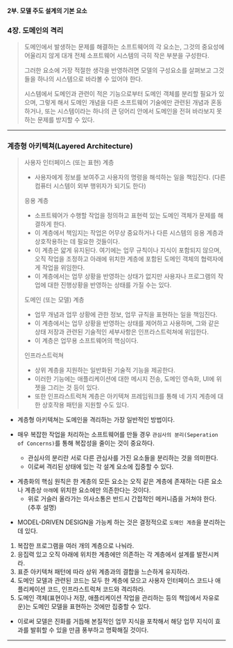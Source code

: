 #### 2부. 모델 주도 설계의 기본 요소

### 4장. 도메인의 격리
> 도메인에서 발생하는 문제를 해결하는 소프트웨어의 각 요소는, 그것의 중요성에 어울리지 않게 대개 전체 소프트웨어 시스템의 극히 작은 부분을 구성한다.
> 
> 그러한 요소에 가장 적절한 생각을 반영하려면 모델의 구성요소를 살펴보고 그것들을 하나의 시스템으로 바라볼 수 있어야 한다.
> 
> 시스템에서 도메인과 관련이 적은 기능으로부터 도메인 객체를 분리할 필요가 있으며, 
> 그렇게 해서 도메인 개념을 다른 소프트웨어 기술에만 관련된 개념과 혼동하거나, 
> 또는 시스템이라는 하나의 큰 덩어리 안에서 도메인을 전혀 바라보지 못하는 문제를 방지할 수 있다.


---


### 계층형 아키텍쳐(Layered Architecture)
> 사용자 인터페이스 (또는 표현) 계층
> - 사용자에게 정보를 보여주고 사용자의 명령을 해석하는 일을 책임진다. (다른 컴퓨터 시스템이 외부 행위자가 되기도 한다)
> 
> 응용 계층
> - 소프트웨어가 수행할 작업을 정의하고 표현력 있는 도메인 객체가 문제를 해결하게 한다.
> - 이 계층에서 책임지는 작업은 어무상 중요하거나 다른 시스템의 응용 계층과 상호작용하는 데 필요한 것들이다.
> - 이 계층은 얇게 유지된다. 여기에는 업무 규칙이나 지식이 포함되지 않으며, 오직 작업을 조정하고 아래에 위치한 계층에 포함된 도메인 객체의 협력자에게 작업을 위임한다.
> - 이 계층에서는 업무 상황을 반영하는 상태가 없지만 사용자나 프로그램의 작업에 대한 진행상황을 반영하는 상태를 가질 수는 있다.
> 
> 도메인 (또는 모델) 계층
> - 업무 개념과 업무 상황에 관한 정보, 업무 규칙을 표현하는 일을 책임진다.
> - 이 계층에서는 업무 상황을 반영하는 상태를 제어하고 사용하며, 그와 같은 상태 저장과 관련된 기술적인 세부사항은 인프라스트럭쳐에 위임한다.
> - 이 계층은 업무용 소프트웨어의 핵심이다.
> 
> 인프라스트럭쳐
> - 상위 계층을 지원하는 일반화된 기술적 기능을 제공한다.
> - 이러한 기능에는 애플리케이션에 대한 메시지 전송, 도메인 영속화, UI에 위젯을 그리는 것 등이 있다.
> - 또한 인프라스트럭쳐 계층은 아키텍쳐 프레임워크를 통해 네 가지 계층에 대한 상호작용 패턴을 지원할 수도 있다.

- 계층형 아키텍쳐는 도메인을 격리하는 가장 일반적인 방법이다.

- 매우 복잡한 작업을 처리하는 소프트웨어를 만들 경우 `관심사의 분리(Seperation of Concerns)`를 통해 복잡성을 줄이는 것이 중요하다.
  - 관심사의 분리란 서로 다른 관심사를 가진 요소들을 분리하는 것을 의미한다.
  - 이로써 격리된 상태에 있는 각 설계 요소에 집중할 수 있다.

[//]: # (  - 동시에 시스템 내의 정교한 상호작용은 그러한 분리와는 상관없이 유지돼야 한다.)

- 계층화의 핵심 원칙은 한 계층의 모든 요소는 오직 같은 계층에 존재하는 다른 요소나 계층상 `아래`에 위치한 요소에만 의존한다는 것이다.
  - 위로 거슬러 올라가는 의사소통은 반드시 간접적인 메커니즘을 거쳐야 한다. (추후 설명)

[//]: # (- 각 측면에서는 더욱 응집력 있는 설계가 가능해지며, 이로써 설계를 훨씬 더 쉽게 이해할 수 있다.)


- MODEL-DRIVEN DESIGN을 가능케 하는 것은 결정적으로 `도메인 계층`을 분리하는 데 있다.

1. 복잡한 프로그램을 여러 개의 계층으로 나눠라.
2. 응집력 있고 오직 아래에 위치한 계층에만 의존하는 각 계층에서 설계를 발전시켜라.
3. 표준 아키텍쳐 패턴에 따라 상위 계층과의 결합을 느슨하게 유지하라. 
4. 도메인 모델과 관련된 코드는 모두 한 계층에 모으고 사용자 인터페이스 코드나 애플리케이션 코드, 인프라스트럭쳐 코드와 격리하라.
5. 도메인 객체(표현이나 저장, 애플리케이션 작업을 관리하는 등의 책임에서 자유로운)는 도메인 모델을 표현하는 것에만 집중할 수 있다.
- 이로써 모델은 진화를 거듭해 본질적인 업무 지식을 포착해서 해당 업무 지식이 효과를 발휘할 수 있을 만큼 풍부하고 명확해질 것이다.





---

